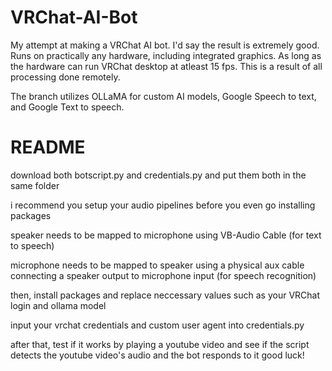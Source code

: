 # VRChat-AI-Bot

My attempt at making a VRChat AI bot. I'd say the result is extremely good.
Runs on practically any hardware, including integrated graphics.
As long as the hardware can run VRChat desktop at atleast 15 fps.
This is a result of all processing done remotely.

The branch utilizes OLLaMA for custom AI models, Google Speech to text, and Google Text to speech.

# README

download both botscript.py and credentials.py and put them both in the same folder

i recommend you setup your audio pipelines before you even go installing packages

speaker needs to be mapped to microphone using VB-Audio Cable (for text to speech)

microphone needs to be mapped to speaker using a physical aux cable connecting a speaker output to microphone input (for speech recognition)

then, install packages and replace neccessary values such as your VRChat login and ollama model

input your vrchat credentials and custom user agent into credentials.py

after that, test if it works by playing a youtube video and see if the script detects the youtube video's audio and the bot responds to it
good luck!
